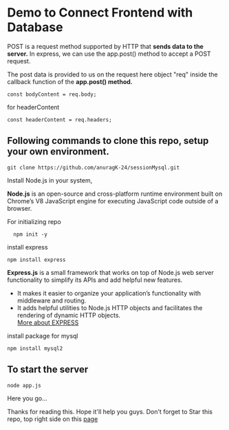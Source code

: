 # Demo to Connect Frontend with Database

POST is a request method supported by HTTP that **sends data to the server.**
In express, we can use the app.post() method to accept a POST request.

The post data is provided to us on the request here object "req" inside the callback function of the **app.post() method.**

```
const bodyContent = req.body;
```

for headerContent

```
const headerContent = req.headers;
```

## Following commands to clone this repo, setup your own environment.

```
git clone https://github.com/anuragK-24/sessionMysql.git
```

Install Node.js in your system,

**Node.js** is an open-source and cross-platform runtime environment built on Chrome’s V8 JavaScript engine for executing JavaScript code outside of a browser.

For initializing repo

```
  npm init -y
```

install express

```
npm install express
```

**Express.js** is a small framework that works on top of Node.js web server functionality to simplify its APIs and add helpful new features. <br>

- It makes it easier to organize your application’s functionality with middleware and routing. <br>
- It adds helpful utilities to Node.js HTTP objects and facilitates the rendering of dynamic HTTP objects.<br>
  [More about EXPRESS](https://www.geeksforgeeks.org/express-js/)

install package for mysql

```
npm install mysql2
```

## To start the server

```
node app.js
```

Here you go...

Thanks for reading this.
Hope it'll help you guys.
Don't forget to Star this repo, top right side on this [page](https://github.com/anuragK-24/sessionMysql)
